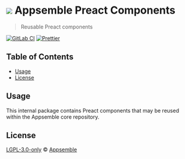# ![](https://gitlab.com/appsemble/appsemble/-/raw/0.32.1-test.16/config/assets/logo.svg) Appsemble Preact Components

> Reusable Preact components

[![GitLab CI](https://gitlab.com/appsemble/appsemble/badges/0.32.1-test.16/pipeline.svg)](https://gitlab.com/appsemble/appsemble/-/releases/0.32.1-test.16)
[![Prettier](https://img.shields.io/badge/code_style-prettier-ff69b4.svg)](https://prettier.io)

## Table of Contents

- [Usage](#usage)
- [License](#license)

## Usage

This internal package contains Preact components that may be reused within the Appsemble core
repository.

## License

[LGPL-3.0-only](https://gitlab.com/appsemble/appsemble/-/blob/0.32.1-test.16/LICENSE.md) ©
[Appsemble](https://appsemble.com)
